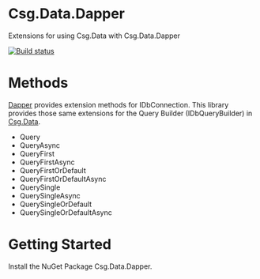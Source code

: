 # Csg.Data.Dapper
Extensions for using Csg.Data with Csg.Data.Dapper

[![Build status](https://ci.appveyor.com/api/projects/status/j1l9gafvjaxjlec1?svg=true)](https://ci.appveyor.com/project/jusbuc2k/csg-data-dapper)

# Methods

[Dapper]() provides extension methods for IDbConnection. This library provides those
same extensions for the Query Builder (IDbQueryBuilder) in [Csg.Data](https://www.github.com/csgsolutions/csg.data).

  * Query
  * QueryAsync
  * QueryFirst
  * QueryFirstAsync
  * QueryFirstOrDefault
  * QueryFirstOrDefaultAsync
  * QuerySingle
  * QuerySingleAsync
  * QuerySingleOrDefault
  * QuerySingleOrDefaultAsync

# Getting Started

Install the NuGet Package Csg.Data.Dapper.